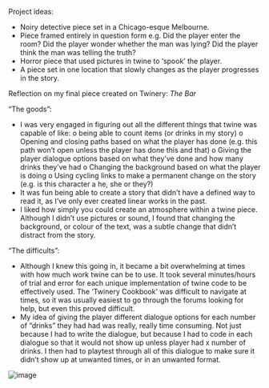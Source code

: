 Project ideas:

-	Noiry detective piece set in a Chicago-esque Melbourne.
-	Piece framed entirely in question form e.g.
Did the player enter the room?
Did the player wonder whether the man was lying?
Did the player think the man was telling the truth?
-	Horror piece that used pictures in twine to ‘spook’ the player.
-	A piece set in one location that slowly changes as the player progresses in the story.

Reflection on my final piece created on Twinery: *The Bar*

“The goods”:
-	I was very engaged in figuring out all the different things that twine was capable of like:
o	being able to count items (or drinks in my story)
o	Opening and closing paths based on what the player has done (e.g. this path won’t open unless the player has done this and that)
o	Giving the player dialogue options based on what they’ve done and how many drinks they’ve had
o	Changing the background based on what the player is doing
o	Using cycling links to make a permanent change on the story (e.g.  is this character a he, she or they?)
-	It was fun being able to create a story that didn’t have a defined way to read it, as I’ve only ever created linear works in the past.
-	I liked how simply you could create an atmosphere within a twine piece. Although I didn’t use pictures or sound, I found that changing the background, or colour of the text, was a subtle change that didn’t distract from the story.

“The difficults”:
-	Although I knew this going in, it became a bit overwhelming at times with how much work twine can be to use. It took several minutes/hours of trial and error for each unique implementation of twine code to be effectively used. The ‘Twinery Cookbook’ was difficult to navigate at times, so it was usually easiest to go through the forums looking for help, but even this proved difficult. 
-	My idea of giving the player different dialogue options for each number of “drinks” they had had was really, really time consuming. Not just because I had to write the dialogue, but because I had to code in each dialogue so that it would not show up unless player had x number of drinks. I then had to playtest through all of this dialogue to make sure it didn’t show up at unwanted times, or in an unwanted format.


![image](https://user-images.githubusercontent.com/100544419/171981208-73a99395-a45a-4ccb-a11b-ffa1cd6d1c63.png)
